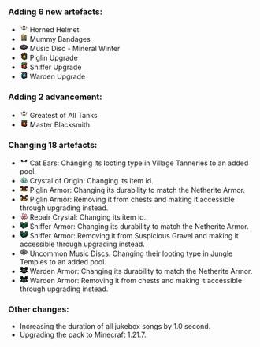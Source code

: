### Adding 6 new artefacts:

- <img alt="" src="https://raw.githubusercontent.com/Lipatant/LipatantsArtefacts/refs/heads/main/docs/img/item/goat_helmet.png" width="16"/> Horned Helmet
- <img alt="" src="https://raw.githubusercontent.com/Lipatant/LipatantsArtefacts/refs/heads/main/docs/img/item/mummy_leggings.png" width="16"/> Mummy Bandages
- <img alt="" src="https://raw.githubusercontent.com/Lipatant/LipatantsArtefacts/refs/heads/main/docs/img/item/music_disc_mineral_winter.png" width="16"/> Music Disc - Mineral Winter
- <img alt="" src="https://raw.githubusercontent.com/Lipatant/LipatantsArtefacts/refs/heads/main/docs/img/item/piglin_upgrade_smithing_template.png" width="16"/> Piglin Upgrade
- <img alt="" src="https://raw.githubusercontent.com/Lipatant/LipatantsArtefacts/refs/heads/main/docs/img/item/sniffer_upgrade_smithing_template.png" width="16"/> Sniffer Upgrade
- <img alt="" src="https://raw.githubusercontent.com/Lipatant/LipatantsArtefacts/refs/heads/main/docs/img/item/warden_upgrade_smithing_template.png" width="16"/> Warden Upgrade

### Adding 2 advancement:

- <img alt="" src="https://raw.githubusercontent.com/Lipatant/LipatantsArtefacts/refs/heads/main/docs/img/item/goat_helmet.png" width="16"/> Greatest of All Tanks
- <img alt="" src="https://raw.githubusercontent.com/Lipatant/LipatantsArtefacts/refs/heads/main/docs/img/item/sniffer_upgrade_smithing_template.png" width="16"/> Master Blacksmith

### Changing 18 artefacts:

- <img alt="" src="https://raw.githubusercontent.com/Lipatant/LipatantsArtefacts/refs/heads/main/docs/img/item/cat_helmet.png" width="16"/> Cat Ears: Changing its looting type in Village Tanneries to an added pool.
- <img alt="" src="https://raw.githubusercontent.com/Lipatant/LipatantsArtefacts/refs/heads/main/docs/img/item/origin_crystal.png" width="16"/> Crystal of Origin: Changing its item id.
- <img alt="" src="https://raw.githubusercontent.com/Lipatant/LipatantsArtefacts/refs/heads/main/docs/img/item/piglin_chestplate.png" width="16"/> Piglin Armor: Changing its durability to match the Netherite Armor.
- <img alt="" src="https://raw.githubusercontent.com/Lipatant/LipatantsArtefacts/refs/heads/main/docs/img/item/piglin_chestplate.png" width="16"/> Piglin Armor: Removing it from chests and making it accessible through upgrading instead.
- <img alt="" src="https://raw.githubusercontent.com/Lipatant/LipatantsArtefacts/refs/heads/main/docs/img/item/repair_crystal.png" width="16"/> Repair Crystal: Changing its item id.
- <img alt="" src="https://raw.githubusercontent.com/Lipatant/LipatantsArtefacts/refs/heads/main/docs/img/item/sniffer_chestplate.png" width="16"/> Sniffer Armor: Changing its durability to match the Netherite Armor.
- <img alt="" src="https://raw.githubusercontent.com/Lipatant/LipatantsArtefacts/refs/heads/main/docs/img/item/sniffer_chestplate.png" width="16"/> Sniffer Armor: Removing it from Suspicious Gravel and making it accessible through upgrading instead.
- <img alt="" src="https://raw.githubusercontent.com/Lipatant/LipatantsArtefacts/refs/heads/main/docs/img/item/music_disc_space_caster.png" width="16"/> Uncommon Music Discs: Changing their looting type in Jungle Temples to an added pool.
- <img alt="" src="https://raw.githubusercontent.com/Lipatant/LipatantsArtefacts/refs/heads/main/docs/img/item/warden_chestplate.png" width="16"/> Warden Armor: Changing its durability to match the Netherite Armor.
- <img alt="" src="https://raw.githubusercontent.com/Lipatant/LipatantsArtefacts/refs/heads/main/docs/img/item/warden_chestplate.png" width="16"/> Warden Armor: Removing it from chests and making it accessible through upgrading instead.

### Other changes:

- Increasing the duration of all jukebox songs by 1.0 second.
- Upgrading the pack to Minecraft 1.21.7.